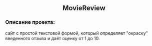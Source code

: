 
<h2 align="center">MovieReview</h2>

### Описание проекта:
сайт с простой текстовой формой, который определяет "окраску" введенного отзыва и даёт оценку от 1 до 10.
